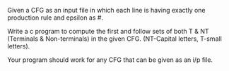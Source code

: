 Given a CFG as an input file in which each line is having exactly one production rule and epsilon as #.

 Write a c program to compute the first and follow sets of both T & NT (Terminals & Non-terminals) in the given CFG. (NT-Capital letters, T-small letters).

Your program should work for any CFG that can be given as an i/p file.